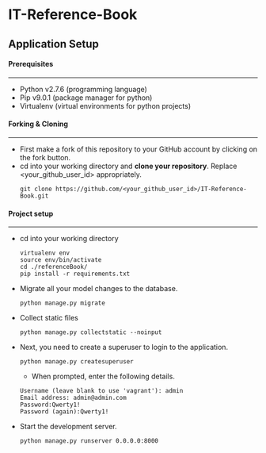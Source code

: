 # IT-Reference-Book

Application Setup
-----------

#### Prerequisites
---
* Python v2.7.6 (programming language)
* Pip v9.0.1 (package manager for python)
* Virtualenv (virtual environments for python projects)

#### Forking & Cloning
---
* First make a fork of this repository to your GitHub account by clicking on the fork button.
* cd into your working directory and **clone your repository**. Replace <your_github_user_id> appropriately.
  ```
  git clone https://github.com/<your_github_user_id>/IT-Reference-Book.git
  ```

#### Project setup
---
* cd into your working directory
  ```
  virtualenv env
  source env/bin/activate
  cd ./referenceBook/
  pip install -r requirements.txt
  ```
* Migrate all your model changes to the database.
  ```
  python manage.py migrate
  ```
* Collect static files
  ```
  python manage.py collectstatic --noinput
  ```
* Next, you need to create a superuser to login to the application.
  ```
  python manage.py createsuperuser
  ```
  * When prompted, enter the following details.
  ```
  Username (leave blank to use 'vagrant'): admin
  Email address: admin@admin.com
  Password:Qwerty1!
  Password (again):Qwerty1!
  ```
* Start the development server.
  ```
  python manage.py runserver 0.0.0.0:8000
  ```

